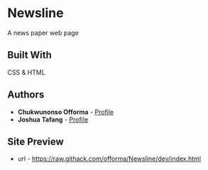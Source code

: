 # Newsline

A news paper web page 

## Built With

CSS & HTML

## Authors

* **Chukwunonso Offorma** - [Profile](https://github.com/offorma)
* **Joshua Tafang**  - [Profile](https://github.com/tafodinho)

## Site Preview

* url - https://raw.githack.com/offorma/Newsline/dev/index.html

